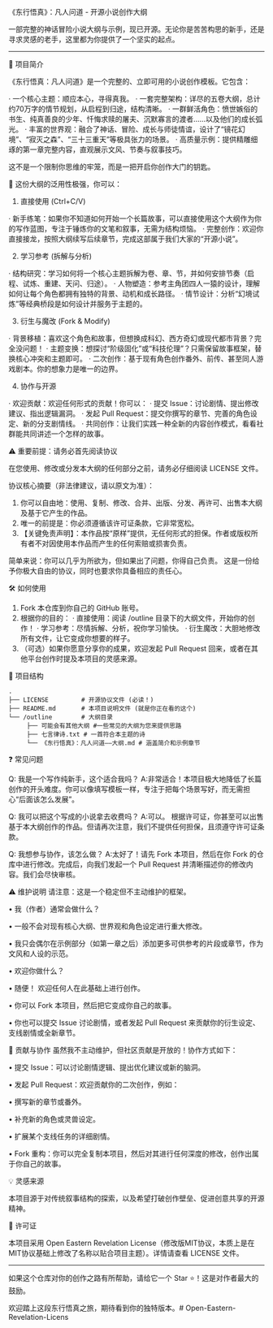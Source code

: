 《东行悟真》：凡人问道 - 开源小说创作大纲

一部完整的神话冒险小说大纲与示例，现已开源。无论你是苦苦构思的新手，还是寻求灵感的老手，这里都为你提供了一个坚实的起点。

---

📖 项目简介

《东行悟真：凡人问道》是一个完整的、立即可用的小说创作模板。它包含：

· 一个核心主题：顺应本心，寻得真我。
· 一套完整架构：详尽的五卷大纲，总计约70万字的情节规划，从启程到归途，结构清晰。
· 一群鲜活角色：愤世嫉俗的书生、纯真善良的少年、忏悔求赎的屠夫、沉默寡言的渡者……以及他们的成长弧光。
· 丰富的世界观：融合了神话、冒险、成长与师徒情谊，设计了“镜花幻境”、“寂灭之森”、“三十三重天”等极具张力的场景。
· 高质量示例：提供精雕细琢的第一章完整内容，直观展示文风、节奏与叙事技巧。

这不是一个限制你思维的牢笼，而是一把开启你创作大门的钥匙。

🚀 这份大纲的泛用性极强，你可以：

1. 直接使用 (Ctrl+C/V)

· 新手练笔：如果你不知道如何开始一个长篇故事，可以直接使用这个大纲作为你的写作蓝图，专注于锤炼你的文笔和叙事，无需为结构烦恼。
· 完整创作：欢迎你直接接龙，按照大纲续写后续章节，完成这部属于我们大家的“开源小说”。

2. 学习参考 (拆解与分析)

· 结构研究：学习如何将一个核心主题拆解为卷、章、节，并如何安排节奏（启程、试炼、重建、天问、归途）。
· 人物塑造：参考主角团四人一猿的设计，理解如何让每个角色都拥有独特的背景、动机和成长路径。
· 情节设计：分析“幻境试炼”等经典桥段是如何设计并服务于主题的。

3. 衍生与魔改 (Fork & Modify)

· 背景移植：喜欢这个角色和故事，但想换成科幻、西方奇幻或现代都市背景？完全没问题！
· 主题变换：想探讨“阶级固化”或“科技伦理”？只需保留故事框架，替换核心冲突和主题即可。
· 二次创作：基于现有角色创作番外、前传、甚至同人游戏剧本。你的想象力是唯一的边界。

4. 协作与开源

· 欢迎贡献：欢迎任何形式的贡献！你可以：
  · 提交 Issue：讨论剧情、提出修改建议、指出逻辑漏洞。
  · 发起 Pull Request：提交你撰写的章节、完善的角色设定、新的分支剧情线。
· 共同创作：让我们实践一种全新的内容创作模式，看看社群能共同讲述一个怎样的故事。

⚠️ 重要前提：请务必首先阅读协议

在您使用、修改或分发本大纲的任何部分之前，请务必仔细阅读 LICENSE 文件。

协议核心摘要（非法律建议，请以原文为准）：

1. 你可以自由地：使用、复制、修改、合并、出版、分发、再许可、出售本大纲及基于它产生的作品。
2. 唯一的前提是：你必须遵循该许可证条款，它非常宽松。
3. 【关键免责声明】：本作品按“原样”提供，无任何形式的担保。作者或版权所有者不对因使用本作品而产生的任何索赔或损害负责。

简单来说：你可以几乎为所欲为，但如果出了问题，你得自己负责。 这是一份给予你极大自由的协议，同时也要求你具备相应的责任心。

🛠️ 如何使用

1. Fork 本仓库到你自己的 GitHub 账号。
2. 根据你的目的：
   · 直接使用：阅读 /outline 目录下的大纲文件，开始你的创作！
   · 学习参考：尽情拆解、分析，祝你学习愉快。
   · 衍生魔改：大胆地修改所有文件，让它变成你想要的样子。
3. （可选）如果你愿意分享你的成果，欢迎发起 Pull Request 回来，或者在其他平台创作时提及本项目的灵感来源。

📁 项目结构

```
.
├── LICENSE         # 开源协议文件 (必读！)
├── README.md       # 本项目说明文件 (就是你正在看的这个)
└── /outline        # 大纲目录
     ├── 可能会有其他大纲 #一些常见的大纲为您来提供思路    
     ├── 七言律诗.txt # 一首符合本主题的诗    
     └── 《东行悟真》：凡人问道——大纲.md # 涵盖简介和示例章节    

```

❓ 常见问题

Q: 我是一个写作纯新手，这个适合我吗？ A:非常适合！本项目极大地降低了长篇创作的开头难度。你可以像填写模板一样，专注于把每个场景写好，而无需担心“后面该怎么发展”。

Q: 我可以把这个写成的小说拿去收费吗？ A:可以。 根据许可证，你甚至可以出售基于本大纲创作的作品。但请再次注意，我们不提供任何担保，且须遵守许可证条款。

Q: 我想参与协作，该怎么做？ A:太好了！请先 Fork 本项目，然后在你 Fork 的仓库中进行修改。完成后，向我们发起一个 Pull Request 并清晰描述你的修改内容。我们会尽快审核。

⚠️ 维护说明
​请注意：这是一个稳定但不主动维护的框架。​​

•
​我（作者）通常会做什么？​​

•
一般不会对现有核心大纲、世界观和角色设定进行重大修改。

•
我只会偶尔在示例部分（如第一章之后）添加更多可供参考的片段或章节，作为文风和人设的示范。

•
​欢迎你做什么？​​

•
​随便！​​ 欢迎任何人在此基础上进行创作。

•
你可以 Fork 本项目，然后把它变成你自己的故事。

•
你也可以提交 Issue 讨论剧情，或者发起 Pull Request 来贡献你的衍生设定、支线剧情或全新章节。

🤝 贡献与协作
虽然我不主动维护，但社区贡献是开放的！协作方式如下：

•
​提交 Issue​：可以讨论剧情逻辑、提出优化建议或新的脑洞。

•
​发起 Pull Request​：欢迎贡献你的二次创作，例如：

•
撰写新的章节或番外。

•
补充新的角色或灵兽设定。

•
扩展某个支线任务的详细剧情。

•
​Fork 重构​：你可以完全复制本项目，然后对其进行任何深度的修改，创作出属于你自己的故事。

💡 灵感来源

本项目源于对传统叙事结构的探索，以及希望打破创作壁垒、促进创意共享的开源精神。

📜 许可证

本项目采用 Open Eastern Revelation License（修改版MIT协议，本质上是在MIT协议基础上修改了名称以贴合项目主题）。详情请查看 LICENSE 文件。

---

如果这个仓库对你的创作之路有所帮助，请给它一个 Star ⭐！这是对作者最大的鼓励。

欢迎踏上这段东行悟真之旅，期待看到你的独特版本。# Open-Eastern-Revelation-Licens
